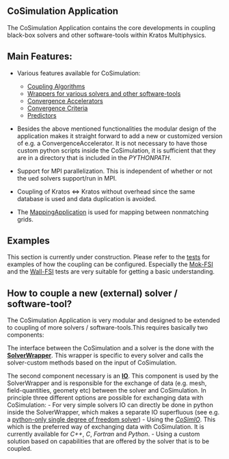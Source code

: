 ## CoSimulation Application

The CoSimulation Application contains the core developments in coupling black-box solvers and other software-tools within Kratos Multiphysics.

## Main Features:

- Various features available for CoSimulation:
    - [Coupling Algorithms](python_scripts/coupled_solvers)
    - [Wrappers for various solvers and other software-tools](python_scripts/solver_wrappers)
    - [Convergence Accelerators](python_scripts/convergence_accelerators)
    - [Convergence Criteria](python_scripts/convergence_criteria)
    - [Predictors](python_scripts/predictors)

- Besides the above mentioned functionalities the modular design of the application makes it straight forward to add a new or customized version of e.g. a ConvergenceAccelerator. It is not necessary to have those custom python scripts inside the CoSimulation, it is sufficient that they are in a directory that is included in the _PYTHONPATH_.

- Support for MPI parallelization. This is independent of whether or not the ued solvers support/run in MPI.

- Coupling of Kratos <=> Kratos without overhead since the same database is used and data duplication is avoided.

- The [MappingApplication](../MappingApplication) is used for mapping between nonmatching grids.

## Examples
This section is currently under construction.
Please refer to the [tests](tests) for examples of how the coupling can be configured.
Especially the [Mok-FSI](tests/fsi_mok) and the [Wall-FSI](tests/fsi_wall) tests are very suitable for getting a basic understanding.

## How to couple a new (external) solver / software-tool?
The CoSimulation Application is very modular and designed to be extended to coupling of more solvers / software-tools.This requires basically two components:

The interface between the CoSimulation and a solver is the done with the [**SolverWrapper**](python_scripts/base_classes/co_simulation_solver_wrapper.py). This wrapper is specific to every solver and calls the solver-custom methods based on the input of CoSimulation.

The second component necessary is an [**IO**](python_scripts/base_classes/co_simulation_io.py). This component is used by the SolverWrapper and is responsible for the exchange of data (e.g. mesh, field-quantities, geomety etc) between the solver and CoSimulation.
    In principle three different options are possible for exchanging data with CoSimulation:
    - For very simple solvers IO can directly be done in python inside the SolverWrapper, which makes a separate IO superfluous (see e.g. a [python-only single degree of freedom solver](python_scripts/solver_wrappers/sdof))
    - Using the [_CoSimIO_](https://github.com/KratosMultiphysics/CoSimIO). This which is the preferred way of exchanging data with CoSimulation. It is currently available for _C++_, _C_, _Fortran_ and _Python_.
    - Using a custom solution based on capabilities that are offered by the solver that is to be coupled.
